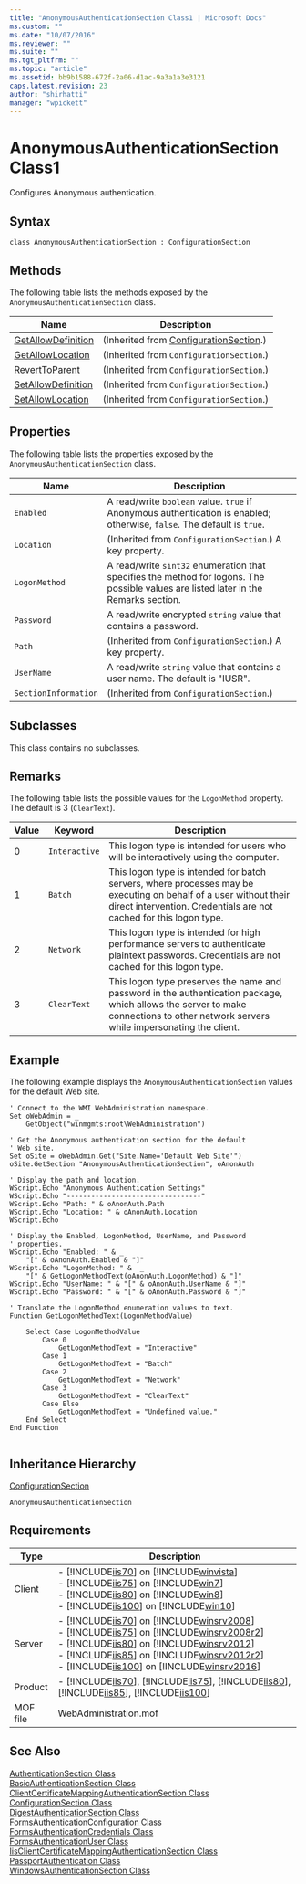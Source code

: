 ```yaml
---
title: "AnonymousAuthenticationSection Class1 | Microsoft Docs"
ms.custom: ""
ms.date: "10/07/2016"
ms.reviewer: ""
ms.suite: ""
ms.tgt_pltfrm: ""
ms.topic: "article"
ms.assetid: bb9b1588-672f-2a06-d1ac-9a3a1a3e3121
caps.latest.revision: 23
author: "shirhatti"
manager: "wpickett"
---
```

# AnonymousAuthenticationSection Class1
Configures Anonymous authentication.  
  
## Syntax  
  
```vbs  
class AnonymousAuthenticationSection : ConfigurationSection  
```  
  
## Methods  
 The following table lists the methods exposed by the `AnonymousAuthenticationSection` class.  
  
|Name|Description|  
|----------|-----------------|  
|[GetAllowDefinition](../wmi-provider/configurationsection-getallowdefinition-method.md)|(Inherited from [ConfigurationSection](../wmi-provider/configurationsection-class.md).)|  
|[GetAllowLocation](../wmi-provider/configurationsection-getallowlocation-method.md)|(Inherited from `ConfigurationSection`.)|  
|[RevertToParent](../wmi-provider/configurationsection-reverttoparent-method.md)|(Inherited from `ConfigurationSection`.)|  
|[SetAllowDefinition](../wmi-provider/configurationsection-setallowdefinition-method.md)|(Inherited from `ConfigurationSection`.)|  
|[SetAllowLocation](../wmi-provider/configurationsection-setallowlocation-method.md)|(Inherited from `ConfigurationSection`.)|  
  
## Properties  
 The following table lists the properties exposed by the `AnonymousAuthenticationSection` class.  
  
|Name|Description|  
|----------|-----------------|  
|`Enabled`|A read/write `boolean` value. `true` if Anonymous authentication is enabled; otherwise, `false`. The default is `true`.|  
|`Location`|(Inherited from `ConfigurationSection`.) A key property.|  
|`LogonMethod`|A read/write `sint32` enumeration that specifies the method for logons. The possible values are listed later in the Remarks section.|  
|`Password`|A read/write encrypted `string` value that contains a password.|  
|`Path`|(Inherited from `ConfigurationSection`.) A key property.|  
|`UserName`|A read/write `string` value that contains a user name. The default is "IUSR".|  
|`SectionInformation`|(Inherited from `ConfigurationSection`.)|  
  
## Subclasses  
 This class contains no subclasses.  
  
## Remarks  
 The following table lists the possible values for the `LogonMethod` property. The default is 3 (`ClearText`).  
  
|Value|Keyword|Description|  
|-----------|-------------|-----------------|  
|0|`Interactive`|This logon type is intended for users who will be interactively using the computer.|  
|1|`Batch`|This logon type is intended for batch servers, where processes may be executing on behalf of a user without their direct intervention. Credentials are not cached for this logon type.|  
|2|`Network`|This logon type is intended for high performance servers to authenticate plaintext passwords. Credentials are not cached for this logon type.|  
|3|`ClearText`|This logon type preserves the name and password in the authentication package, which allows the server to make connections to other network servers while impersonating the client.|  
  
## Example  
 The following example displays the `AnonymousAuthenticationSection` values for the default Web site.  
  
```  
' Connect to the WMI WebAdministration namespace.  
Set oWebAdmin = _  
    GetObject("winmgmts:root\WebAdministration")  
  
' Get the Anonymous authentication section for the default  
' Web site.  
Set oSite = oWebAdmin.Get("Site.Name='Default Web Site'")  
oSite.GetSection "AnonymousAuthenticationSection", oAnonAuth  
  
' Display the path and location.  
WScript.Echo "Anonymous Authentication Settings"  
WScript.Echo "---------------------------------"  
WScript.Echo "Path: " & oAnonAuth.Path  
WScript.Echo "Location: " & oAnonAuth.Location  
WScript.Echo   
  
' Display the Enabled, LogonMethod, UserName, and Password  
' properties.  
WScript.Echo "Enabled: " & _  
    "[" & oAnonAuth.Enabled & "]"  
WScript.Echo "LogonMethod: " &  _  
    "[" & GetLogonMethodText(oAnonAuth.LogonMethod) & "]"  
WScript.Echo "UserName: " & "[" & oAnonAuth.UserName & "]"  
WScript.Echo "Password: " & "[" & oAnonAuth.Password & "]"  
  
' Translate the LogonMethod enumeration values to text.  
Function GetLogonMethodText(LogonMethodValue)  
  
    Select Case LogonMethodValue  
        Case 0  
            GetLogonMethodText = "Interactive"  
        Case 1  
            GetLogonMethodText = "Batch"  
        Case 2  
            GetLogonMethodText = "Network"  
        Case 3  
            GetLogonMethodText = "ClearText"  
        Case Else  
            GetLogonMethodText = "Undefined value."  
    End Select  
End Function  
  
```  
  
## Inheritance Hierarchy  
 [ConfigurationSection](../wmi-provider/configurationsection-class.md)  
  
 `AnonymousAuthenticationSection`  
  
## Requirements  
  
|Type|Description|  
|----------|-----------------|  
|Client|-   [!INCLUDE[iis70](../wmi-provider/includes/iis70-md.md)] on [!INCLUDE[winvista](../wmi-provider/includes/winvista-md.md)]<br />-   [!INCLUDE[iis75](../wmi-provider/includes/iis75-md.md)] on [!INCLUDE[win7](../wmi-provider/includes/win7-md.md)]<br />-   [!INCLUDE[iis80](../wmi-provider/includes/iis80-md.md)] on [!INCLUDE[win8](../wmi-provider/includes/win8-md.md)]<br />-   [!INCLUDE[iis100](../wmi-provider/includes/iis100-md.md)] on [!INCLUDE[win10](../wmi-provider/includes/win10-md.md)]|  
|Server|-   [!INCLUDE[iis70](../wmi-provider/includes/iis70-md.md)] on [!INCLUDE[winsrv2008](../wmi-provider/includes/winsrv2008-md.md)]<br />-   [!INCLUDE[iis75](../wmi-provider/includes/iis75-md.md)] on [!INCLUDE[winsrv2008r2](../wmi-provider/includes/winsrv2008r2-md.md)]<br />-   [!INCLUDE[iis80](../wmi-provider/includes/iis80-md.md)] on [!INCLUDE[winsrv2012](../wmi-provider/includes/winsrv2012-md.md)]<br />-   [!INCLUDE[iis85](../wmi-provider/includes/iis85-md.md)] on [!INCLUDE[winsrv2012r2](../wmi-provider/includes/winsrv2012r2-md.md)]<br />-   [!INCLUDE[iis100](../wmi-provider/includes/iis100-md.md)] on [!INCLUDE[winsrv2016](../wmi-provider/includes/winsrv2016-md.md)]|  
|Product|-   [!INCLUDE[iis70](../wmi-provider/includes/iis70-md.md)], [!INCLUDE[iis75](../wmi-provider/includes/iis75-md.md)], [!INCLUDE[iis80](../wmi-provider/includes/iis80-md.md)], [!INCLUDE[iis85](../wmi-provider/includes/iis85-md.md)], [!INCLUDE[iis100](../wmi-provider/includes/iis100-md.md)]|  
|MOF file|WebAdministration.mof|  
  
## See Also  
 [AuthenticationSection Class](../wmi-provider/authenticationsection-class.md)   
 [BasicAuthenticationSection Class](../wmi-provider/basicauthenticationsection-class.md)   
 [ClientCertificateMappingAuthenticationSection Class](../wmi-provider/clientcertificatemappingauthenticationsection-class.md)   
 [ConfigurationSection Class](../wmi-provider/configurationsection-class.md)   
 [DigestAuthenticationSection Class](../wmi-provider/digestauthenticationsection-class.md)   
 [FormsAuthenticationConfiguration Class](../wmi-provider/formsauthenticationconfiguration-class.md)   
 [FormsAuthenticationCredentials Class](../wmi-provider/formsauthenticationcredentials-class.md)   
 [FormsAuthenticationUser Class](../wmi-provider/formsauthenticationuser-class.md)   
 [IisClientCertificateMappingAuthenticationSection Class](../wmi-provider/iisclientcertificatemappingauthenticationsection-class.md)   
 [PassportAuthentication Class](../wmi-provider/passportauthentication-class.md)   
 [WindowsAuthenticationSection Class](../wmi-provider/windowsauthenticationsection-class.md)